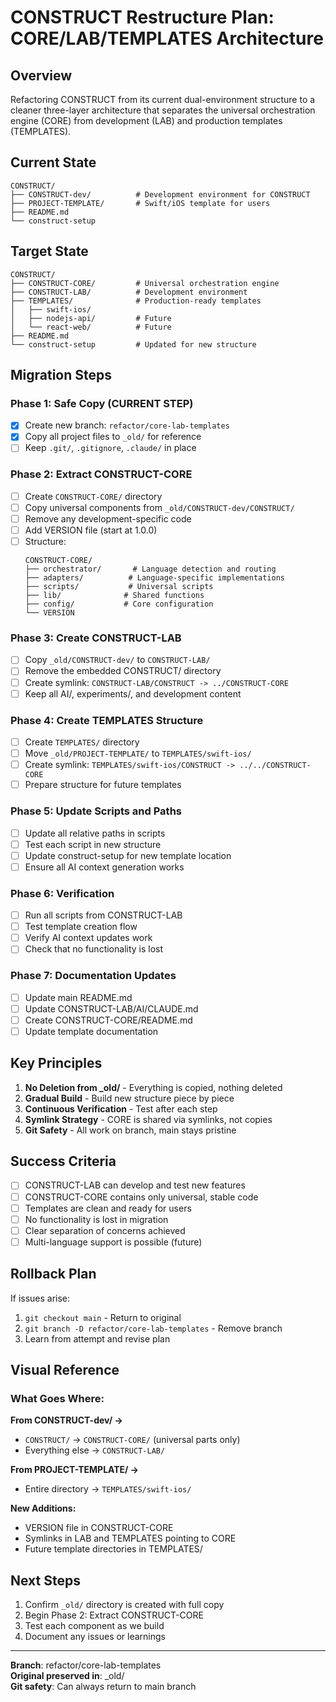 # CONSTRUCT Restructure Plan: CORE/LAB/TEMPLATES Architecture

## Overview
Refactoring CONSTRUCT from its current dual-environment structure to a cleaner three-layer architecture that separates the universal orchestration engine (CORE) from development (LAB) and production templates (TEMPLATES).

## Current State
```
CONSTRUCT/
├── CONSTRUCT-dev/          # Development environment for CONSTRUCT
├── PROJECT-TEMPLATE/       # Swift/iOS template for users
├── README.md
└── construct-setup
```

## Target State
```
CONSTRUCT/
├── CONSTRUCT-CORE/         # Universal orchestration engine
├── CONSTRUCT-LAB/          # Development environment
├── TEMPLATES/              # Production-ready templates
│   ├── swift-ios/
│   ├── nodejs-api/         # Future
│   └── react-web/          # Future
├── README.md
└── construct-setup         # Updated for new structure
```

## Migration Steps

### Phase 1: Safe Copy (CURRENT STEP)
- [x] Create new branch: `refactor/core-lab-templates`
- [x] Copy all project files to `_old/` for reference
- [ ] Keep `.git/`, `.gitignore`, `.claude/` in place

### Phase 2: Extract CONSTRUCT-CORE
- [ ] Create `CONSTRUCT-CORE/` directory
- [ ] Copy universal components from `_old/CONSTRUCT-dev/CONSTRUCT/`
- [ ] Remove any development-specific code
- [ ] Add VERSION file (start at 1.0.0)
- [ ] Structure:
  ```
  CONSTRUCT-CORE/
  ├── orchestrator/       # Language detection and routing
  ├── adapters/          # Language-specific implementations
  ├── scripts/           # Universal scripts
  ├── lib/              # Shared functions
  ├── config/           # Core configuration
  └── VERSION
  ```

### Phase 3: Create CONSTRUCT-LAB
- [ ] Copy `_old/CONSTRUCT-dev/` to `CONSTRUCT-LAB/`
- [ ] Remove the embedded CONSTRUCT/ directory
- [ ] Create symlink: `CONSTRUCT-LAB/CONSTRUCT -> ../CONSTRUCT-CORE`
- [ ] Keep all AI/, experiments/, and development content

### Phase 4: Create TEMPLATES Structure
- [ ] Create `TEMPLATES/` directory
- [ ] Move `_old/PROJECT-TEMPLATE/` to `TEMPLATES/swift-ios/`
- [ ] Create symlink: `TEMPLATES/swift-ios/CONSTRUCT -> ../../CONSTRUCT-CORE`
- [ ] Prepare structure for future templates

### Phase 5: Update Scripts and Paths
- [ ] Update all relative paths in scripts
- [ ] Test each script in new structure
- [ ] Update construct-setup for new template location
- [ ] Ensure all AI context generation works

### Phase 6: Verification
- [ ] Run all scripts from CONSTRUCT-LAB
- [ ] Test template creation flow
- [ ] Verify AI context updates work
- [ ] Check that no functionality is lost

### Phase 7: Documentation Updates
- [ ] Update main README.md
- [ ] Update CONSTRUCT-LAB/AI/CLAUDE.md
- [ ] Create CONSTRUCT-CORE/README.md
- [ ] Update template documentation

## Key Principles

1. **No Deletion from _old/** - Everything is copied, nothing deleted
2. **Gradual Build** - Build new structure piece by piece
3. **Continuous Verification** - Test after each step
4. **Symlink Strategy** - CORE is shared via symlinks, not copies
5. **Git Safety** - All work on branch, main stays pristine

## Success Criteria

- [ ] CONSTRUCT-LAB can develop and test new features
- [ ] CONSTRUCT-CORE contains only universal, stable code
- [ ] Templates are clean and ready for users
- [ ] No functionality is lost in migration
- [ ] Clear separation of concerns achieved
- [ ] Multi-language support is possible (future)

## Rollback Plan

If issues arise:
1. `git checkout main` - Return to original
2. `git branch -D refactor/core-lab-templates` - Remove branch
3. Learn from attempt and revise plan

## Visual Reference

### What Goes Where:

**From CONSTRUCT-dev/ →**
- `CONSTRUCT/` → `CONSTRUCT-CORE/` (universal parts only)
- Everything else → `CONSTRUCT-LAB/`

**From PROJECT-TEMPLATE/ →**
- Entire directory → `TEMPLATES/swift-ios/`

**New Additions:**
- VERSION file in CONSTRUCT-CORE
- Symlinks in LAB and TEMPLATES pointing to CORE
- Future template directories in TEMPLATES/

## Next Steps

1. Confirm `_old/` directory is created with full copy
2. Begin Phase 2: Extract CONSTRUCT-CORE
3. Test each component as we build
4. Document any issues or learnings

---

**Branch**: refactor/core-lab-templates  
**Original preserved in**: _old/  
**Git safety**: Can always return to main branch